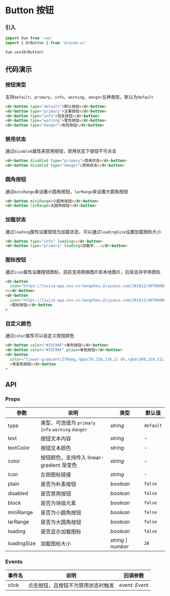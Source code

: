 # Button 按钮

### 引入

```js
import Vue from 'vue'
import { DrButton } from 'dracom-ui'

Vue.use(DrButton)
```

## 代码演示

### 按钮类型

支持`default`、`primary`、`info`、`warning`、`danger`五种类型，默认为`default`

```html
<dr-button type="default">默认按钮</dr-button>
<dr-button type="primary">主要按钮</dr-button>
<dr-button type="info">信息按钮</dr-button>
<dr-button type="warning">警告按钮</dr-button>
<dr-button type="danger">危险按钮</dr-button>
```

### 禁用状态

通过`disabled`属性来禁用按钮，禁用状态下按钮不可点击

```html
<dr-button disabled type="primary">禁用状态</dr-button>
<dr-button disabled type="danger">禁用状态</dr-button>
```

### 圆角按钮

通过`miniRange`来设置小圆角按钮，`larRange`来设置大圆角按钮

```html
<dr-button miniRange>小圆角按钮</dr-button>
<dr-button larRange>大圆角按钮</dr-button>
```

### 加载状态

通过`loading`属性设置按钮为加载状态，可以通过`loadingSize`设置加载图标大小

```html
<dr-button type="info" loading></dr-button>
<dr-button type="primary" loading>加载中...</dr-button>
```

### 图标按钮

通过`icon`属性设置按钮图标，目前支持网络图片和本地图片，后续支持字体图标

```html
<dr-button
  icon="https://liujia-app.oss-cn-hangzhou.aliyuncs.com/201812/407060844277714944.png"
></dr-button>
<dr-button
  icon="https://liujia-app.oss-cn-hangzhou.aliyuncs.com/201812/407060844277714944.png"
  >图标按钮</dr-button
>
```

### 自定义颜色

通过`color`属性可以自定义按钮颜色

```html
<dr-button color="#33C0AF">单色按钮</dr-button>
<dr-button color="#33C0AF" plain>单色按钮</dr-button>
<dr-button
  color="linear-gradient(270deg,rgba(76,216,234,1) 0%,rgba(109,219,211,1) 100%)"
  >渐变色按钮</dr-button
>
```

## API

### Props

| 参数        | 说明                                               | 类型               | 默认值    |
| ----------- | -------------------------------------------------- | ------------------ | --------- |
| type        | 类型，可选值为 `primary` `info` `warning` `danger` | _string_           | `default` |
| text        | 按钮文本内容                                       | _string_           | -         |
| textColor   | 按钮文本颜色                                       | _string_           | -         |
| color       | 按钮颜色，支持传入 linear-gradient 渐变色          | _string_           | -         |
| icon        | 左侧图标链接                                       | _string_           | -         |
| plain       | 是否为朴素按钮                                     | _boolean_          | `false`   |
| disabled    | 是否禁用按钮                                       | _boolean_          | `false`   |
| block       | 是否为块级元素                                     | _boolean_          | `false`   |
| miniRange   | 是否为小圆角按钮                                   | _boolean_          | `false`   |
| larRange    | 是否为大圆角按钮                                   | _boolean_          | `false`   |
| loading     | 是否显示加载图标                                   | _boolean_          | `false`   |
| loadingSize | 加载图标大小                                       | _string \| number_ | `20`      |

### Events

| 事件名 | 说明                               | 回调参数       |
| ------ | ---------------------------------- | -------------- |
| click  | 点击按钮，且按钮不为禁用状态时触发 | _event: Event_ |
